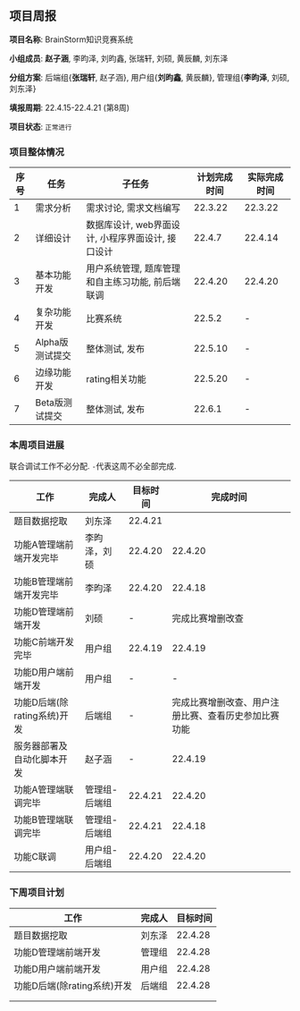 ## 项目周报

**项目名称**: BrainStorm知识竞赛系统

**小组成员**: **赵子涵**, 李昀泽, 刘昀鑫, 张瑞轩, 刘硕, 黄辰麟, 刘东泽

**分组方案**: 后端组{**张瑞轩**, 赵子涵}, 用户组{**刘昀鑫**, 黄辰麟}, 管理组{**李昀泽**, 刘硕, 刘东泽}

**填报周期**: 22.4.15-22.4.21 (第8周)

**项目状态**: `正常进行`

### 项目整体情况

| 序号 | 任务            | 子任务                                            | 计划完成时间 | 实际完成时间 |
| ---- | --------------- | ------------------------------------------------- | ------------ | ------------ |
| 1    | 需求分析        | 需求讨论, 需求文档编写                            | 22.3.22      | 22.3.22      |
| 2    | 详细设计        | 数据库设计, web界面设计, 小程序界面设计, 接口设计 | 22.4.7       | 22.4.14      |
| 3    | 基本功能开发    | 用户系统管理, 题库管理和自主练习功能, 前后端联调  | 22.4.20      | 22.4.20      |
| 4    | 复杂功能开发    | 比赛系统                                          | 22.5.2       | -            |
| 5    | Alpha版测试提交 | 整体测试, 发布                                    | 22.5.10      | -            |
| 6    | 边缘功能开发    | rating相关功能                                    | 22.5.20      | -            |
| 7    | Beta版测试提交  | 整体测试, 发布                                    | 22.6.1       | -            |

### 本周项目进展

联合调试工作不必分配. `-`代表这周不必全部完成.

| 工作                           | 完成人        | 目标时间 | 完成时间 |
| ------------------------------ | ------------- | -------- | -------- |
| 题目数据挖取                   | 刘东泽        | 22.4.21  |          |
| 功能A管理端前端开发完毕        | 李昀泽，刘硕   | 22.4.20  | 22.4.20 |
| 功能B管理端前端开发完毕        | 李昀泽        | 22.4.20  | 22.4.18 |
| 功能D管理端前端开发            | 刘硕          | -        | 完成比赛增删改查  |
| 功能C前端开发完毕              | 用户组        | 22.4.19  | 22.4.19 |
| 功能D用户端前端开发            | 用户组        | -        | - |
| 功能D后端(除rating系统)开发    | 后端组        | -        | 完成比赛增删改查、用户注册比赛、查看历史参加比赛功能 |
| 服务器部署及自动化脚本开发 | 赵子涵        | - | 22.4.19 |
| 功能A管理端联调完毕            | 管理组-后端组 | 22.4.21  | 22.4.20  |
| 功能B管理端联调完毕            | 管理组-后端组 | 22.4.21  | 22.4.18 |
| 功能C联调                      | 用户组-后端组 | 22.4.20  | 22.4.20 |

### 下周项目计划

| 工作                        | 完成人 | 目标时间 |
| --------------------------- | ------ | -------- |
| 题目数据挖取                | 刘东泽 | 22.4.28  |
| 功能D管理端前端开发         | 管理组 | 22.4.28  |
| 功能D用户端前端开发         | 用户组 | 22.4.28  |
| 功能D后端(除rating系统)开发 | 后端组 | 22.4.28  |
|                             |        |          |
|                             |        |          |


